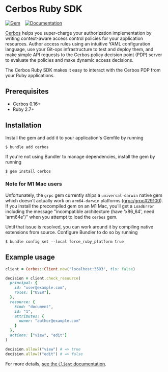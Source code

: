 # Cerbos Ruby SDK

[![Gem](https://img.shields.io/gem/v/cerbos?style=flat-square)](https://rubygems.org/gems/cerbos)
&ensp;
[![Documentation](https://img.shields.io/badge/yard-docs-blue?style=flat-square)](https://www.rubydoc.info/gems/cerbos)

[Cerbos](https://cerbos.dev) helps you super-charge your authorization implementation by writing context-aware access control policies for your application resources.
Author access rules using an intuitive YAML configuration language, use your Git-ops infrastructure to test and deploy them, and make simple API requests to the Cerbos policy decision point (PDP) server to evaluate the policies and make dynamic access decisions.

The Cerbos Ruby SDK makes it easy to interact with the Cerbos PDP from your Ruby applications.

## Prerequisites

- Cerbos 0.16+
- Ruby 2.7+

## Installation

Install the gem and add it to your application's Gemfile by running

```console
$ bundle add cerbos
```

If you're not using Bundler to manage dependencies, install the gem by running

```console
$ gem install cerbos
```

### Note for M1 Mac users

Unfortunately, the `grpc` gem currently ships a `universal-darwin` native gem which doesn't actually work on `arm64-darwin` platforms ([grpc/grpc#29100](https://github.com/grpc/grpc/issues/29100)).
If you install the precompiled gem on an M1 Mac, you'll get a `LoadError` including the message "incompatible architecture (have 'x86_64', need 'arm64e')" when you attempt to load the `cerbos` gem.

Until that issue is resolved, you can work around it by compiling native extensions from source.
Configure Bundler to do so by running

```console
$ bundle config set --local force_ruby_platform true
```

## Example usage

```ruby
client = Cerbos::Client.new("localhost:3593", tls: false)

decision = client.check_resource(
  principal: {
    id: "user@example.com",
    roles: ["USER"],
  },
  resource: {
    kind: "document",
    id: "1",
    attributes: {
      owner: "author@example.com"
    }
  },
  actions: ["view", "edit"]
)

decision.allow?("view") # => true
decision.allow?("edit") # => false
```

For more details, [see the `Client` documentation](https://www.rubydoc.info/gems/cerbos/Cerbos/Client).
